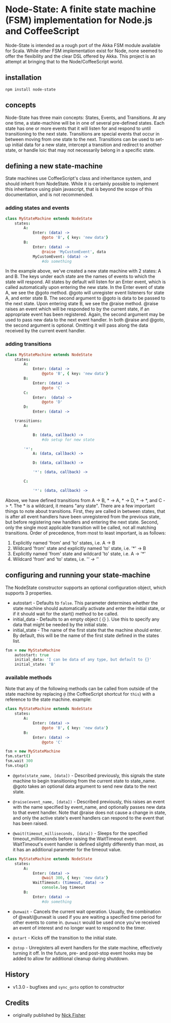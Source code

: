 # Node-State: A finite state machine (FSM) implementation for Node.js and CoffeeScript

Node-State is intended as a rough port of the Akka FSM module available for Scala.  While other FSM implementation exist for Node, none seemed to offer the flexibility and the clear DSL offered by Akka.  This project is an attempt at bringing that to the Node/CoffeeScript world.

## installation

	npm install node-state

## concepts

Node-State has three main concepts: States, Events, and Transitions.  At any one time, a state-machine will be in one of several pre-defined states.  Each state has one or more events that it will listen for and respond to until transitioning to the next state.  Transitions are special events that occur in between moving from one state to the next.  Transitions can be used to set-up initial data for a new state, intercept a transition and redirect to another state, or handle loic that may not necessarily belong in a specific state.

## defining a new state-machine

State machines use CoffeeScript's class and inheritance system, and should inherit from NodeState.  While it is certainly possible to implement this inheritance using plain javascript, that is beyond the scope of this documentation, and is not recommended.

### adding states and events
```coffeescript
class MyStateMachine extends NodeState
	states:
		A:
			Enter: (data) ->
				@goto 'B', { key: 'new data'}
		B:
			Enter: (data) ->
				@raise 'MyCustomEvent', data
			MyCustomEvent: (data) ->
				#do something
```

In the example above, we've created a new state machine with 2 states: A and B.  The keys under each state are the names of events to which the state will respond.  All states by default will listen for an Enter event, which is called automatically upon entering the new state.  In the Enter event of state A, we see the @goto method.  @goto will unregister event listeners for state A, and enter state B.  The second argument to @goto is data to be passed to the next state.  Upon entering state B, we see the @raise method.  @raise raises an event which will be responded to by the current state, if an appropriate event has been registered.  Again, the second argument may be used to pass new data to the next event handler.  In both @raise and @goto, the second argument is optional.  Omitting it will pass along the data received by the current event handler.

### adding transitions
```coffeescript
class MyStateMachine extends NodeState
	states:
		A:
			Enter: (data) ->
				@goto 'B', { key: 'new data'}
		B:
			Enter: (data) ->
				@goto 'C'
		C:
			Enter:  (data) ->
				@goto 'D'
		D:
			Enter: (data) ->

	transitions:
		A:

			B: (data, callback) ->
				#do setup for new state

		'*':
			A: (data, callback) ->

			D: (data, callback) ->

			'*': (data, callback) ->

		C:

			'*': (data, callback) ->
```

Above, we have defined transitions from A -> B, * -> A, * -> D, * -> *, and C -> *.  The * is a wildcard, it means "any state".  There are a few important things to note about transitions. First, they are called in between states, that is after all event handlers have been unregistered from the previous state, but before registering new handlers and entering the next state.  Second, only the single most applicable transition will be called, not all matching transitions.  Order of precedence, from most to least important, is as follows:

1. Explicitly named 'from' and 'to' states, i.e. A -> B
2. Wildcard 'from' state and explicitly named 'to' state, i.e. '*' -> B
3. Explicitly named 'from' state and wildcard 'to' state, i.e. A -> '*'
4. Wildcard 'from' and 'to' states, i.e. '*' -> '*'

## configuring and running your state-machine
The NodeState constructor supports an optional configuration object, which supports 3 properties.

+ autostart - Defaults to `false`.  This parameter determines whether the state machine should automatically activate and enter the initial state, or if it should wait for the start() method to be called.
+ initial_data - Defaults to an empty object ( {} ).  Use this to specify any data that might be needed by the initial state.
+ initial_state - The name of the first state that the machine should enter.  By default, this will be the name of the first state defined in the states list.

```coffeescript
fsm = new MyStateMachine
	autostart: true
	initial_data: 'I can be data of any type, but default to {}'
	initial_state: 'B'
```

### available methods
Note that any of the following methods can be called from outside of the state machine by replacing `@` (the CoffeeScript shortcut for `this`) with a reference to the state machine. example:

```coffeescript
class MyStateMachine extends NodeState
	states:
		A:
			Enter: (data) ->
				@goto 'B', { key: 'new data'}
		B:
			Enter: (data) ->
				@goto 'C'

fsm = new MyStateMachine
fsm.start()
fsm.wait 300
fsm.stop()
```

+ `@goto(state_name, [data])` - Described previously, this signals the state machine to begin transitioning from the current state to state_name.  @goto takes an optional data argument to send new data to the next state.

+ `@raise(event_name, [data])` - Described previously, this raises an event with the name specified by event_name, and optionally passes new data to that event handler.  Note that @raise does not cause a change in state, and only the active state's event handlers can respond to the event that has been raised.

+ `@wait(timeout_milliseconds, [data])` - Sleeps for the specified timeout_milliseconds before raising the WaitTimeout event.  WaitTimeout's event handler is defined slightly differently than most, as it has an additional parameter for the timeout value.

```coffeescript
class MyStateMachine extends NodeState
	states:
		A:
			Enter: (data) ->
				@wait 300, { key: 'new data'}
			WaitTimeout: (timeout, data) ->
				console.log timeout
		B:
			Enter: (data) ->
				#do something
```

+ `@unwait` - Cancels the current wait operation.  Usually, the combination of @wait/@unwait is used if you are waiting a specified time period for other events to come in.  `@unwait` would be used once you've received an event of interest and no longer want to respond to the timer.

+ `@start` - Kicks off the transition to the initial state.
+ `@stop` - Unregisters all event handlers for the state machine, effectively turning it off.  In the future, pre- and post-stop event hooks may be added to allow for additional cleanup during shutdown.

## History
+ v1.3.0 - bugfixes and `sync_goto` option to constructor

## Credits
+ originally published by [Nick Fisher]("https://github.com/nrf110")

